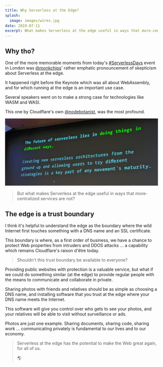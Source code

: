 ```yaml
---
title: Why Serverless at the Edge?
splash:
  image: images/wires.jpg
date: 2019-07-11
excerpt: What makes Serverless at the edge useful in ways that more-centralized cloud services are not?
---
```


## Why tho?

One of the more memorable moments from today's [#ServerlessDays](https://twitter.com/ServerlessLDN) event in London was [@monkchips](https://twitter.com/monkchips)' rather emphatic pronouncement of skepticism about Serverless at the edge.

It happened right before the Keynote which was all about WebAssembly, and for which running at the edge is an important use case.

Several speakers went on to make a strong case for technologies like WASM and WASI. 

This one by Cloudflare's own [@nodebotanist](https://twitter.com/nodebotanist), was the most profound.  

![@nodebotanist quote: "The future of serverless lies in doing things in different ways. Creating new serverless architectures from the ground up and allowing users to try different strategies is a key part of any movement's maturity."](images/kas-quote-2.jpg)

> But what makes Serverless at the edge useful in ways that more-centralized services are not?

## The edge is a trust boundary

I think it's helpful to understand the edge as the boundary where the wild Internet first touches something with a DNS name and an SSL certificate. 

This boundary is where, as a first order of business, we have a chance to protect Web properties from intruders and DDOS attacks ... a capability which remains Cloudflare's raison d'être today.

> Shouldn't this trust boundary be available to everyone?

Providing public websites with protection is a valuable service, but what if we could do something similar (at the edge) to provide regular people with the means to communicate and collaborate in private.

Sharing photos with friends and relatives should be as simple as choosing a DNS name, and installing software that you trust at the edge where your DNS name meets the Internet. 

This software will give you control over who gets to see your photos, and your relatives will be able to visit without surveillance or ads.

Photos are just one example. Sharing documents, sharing code, sharing work ... communicating privately is fundamental to our lives and to our economy.

> Serverless at the edge has the potential to make the Web great again, for all of us.  
>
> 🌎


